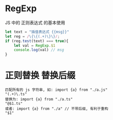# RegExp

JS 中的 正则表达式 的基本使用

```js
let text = "插值表达式 {{msg}}"
let reg = /\{\{(.+)\}\}/;
if (reg.test(text) === true){
    let val = RegExp.$1
    console.log(val) // msg
}
```

# 正则替换 替换后缀

```text
匹配所有的 js 字符串, 如: import {a} from "./a.js"
"(.+)\.ts"
替换为: import {a} from "./a.ts"
"@$1.ts"
或者: import {a} from "./a" // 不带后缀, 有利于重构
"$1"
```